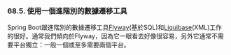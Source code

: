 ### 68.5. 使用一個進階別的數據遷移工具

Spring Boot跟進階別的數據遷移工具[Flyway](http://flywaydb.org/)(基於SQL)和[Liquibase](http://www.liquibase.org/)(XML)工作的很好。通常我們傾向於Flyway，因為它一眼看去好像很容易，另外它通常不需要平台獨立：一般一個或至多需要兩個平台。
